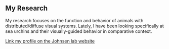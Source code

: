 ## My Research

My research focuses on the function and behavior of animals with distributed/diffuse visual systems. Lately, I have been looking specifically at sea urchins and their visually-guided behavior in comparative context.

[Link my profile on the Johnsen lab website](https://opticsoflife.org/people/julia.html)
